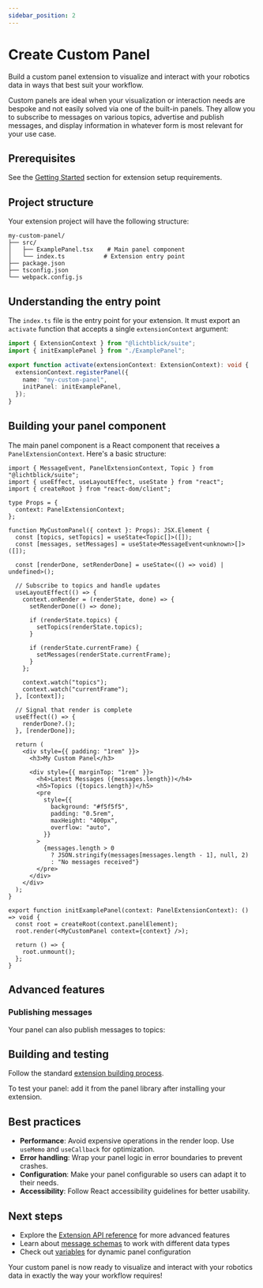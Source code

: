 ```yaml
---
sidebar_position: 2
---
```


# Create Custom Panel

Build a custom panel extension to visualize and interact with your robotics data in ways that best suit your workflow.

Custom panels are ideal when your visualization or interaction needs are bespoke and not easily solved via one of the built-in panels. They allow you to subscribe to messages on various topics, advertise and publish messages, and display information in whatever form is most relevant for your use case.

## Prerequisites

See the [Getting Started](./#getting-started) section for extension setup requirements.

## Project structure

Your extension project will have the following structure:

```
my-custom-panel/
├── src/
│   ├── ExamplePanel.tsx    # Main panel component
│   └── index.ts           # Extension entry point
├── package.json
├── tsconfig.json
└── webpack.config.js
```

## Understanding the entry point

The `index.ts` file is the entry point for your extension. It must export an `activate` function that accepts a single `extensionContext` argument:

```typescript
import { ExtensionContext } from "@lichtblick/suite";
import { initExamplePanel } from "./ExamplePanel";

export function activate(extensionContext: ExtensionContext): void {
  extensionContext.registerPanel({
    name: "my-custom-panel",
    initPanel: initExamplePanel,
  });
}
```

## Building your panel component

The main panel component is a React component that receives a `PanelExtensionContext`. Here's a basic structure:

```tsx
import { MessageEvent, PanelExtensionContext, Topic } from "@lichtblick/suite";
import { useEffect, useLayoutEffect, useState } from "react";
import { createRoot } from "react-dom/client";

type Props = {
  context: PanelExtensionContext;
};

function MyCustomPanel({ context }: Props): JSX.Element {
  const [topics, setTopics] = useState<Topic[]>([]);
  const [messages, setMessages] = useState<MessageEvent<unknown>[]>([]);

  const [renderDone, setRenderDone] = useState<(() => void) | undefined>();

  // Subscribe to topics and handle updates
  useLayoutEffect(() => {
    context.onRender = (renderState, done) => {
      setRenderDone(() => done);

      if (renderState.topics) {
        setTopics(renderState.topics);
      }

      if (renderState.currentFrame) {
        setMessages(renderState.currentFrame);
      }
    };

    context.watch("topics");
    context.watch("currentFrame");
  }, [context]);

  // Signal that render is complete
  useEffect(() => {
    renderDone?.();
  }, [renderDone]);

  return (
    <div style={{ padding: "1rem" }}>
      <h3>My Custom Panel</h3>

      <div style={{ marginTop: "1rem" }}>
        <h4>Latest Messages ({messages.length})</h4>
        <h5>Topics ({topics.length})</h5>
        <pre
          style={{
            background: "#f5f5f5",
            padding: "0.5rem",
            maxHeight: "400px",
            overflow: "auto",
          }}
        >
          {messages.length > 0
            ? JSON.stringify(messages[messages.length - 1], null, 2)
            : "No messages received"}
        </pre>
      </div>
    </div>
  );
}

export function initExamplePanel(context: PanelExtensionContext): () => void {
  const root = createRoot(context.panelElement);
  root.render(<MyCustomPanel context={context} />);

  return () => {
    root.unmount();
  };
}
```

## Advanced features

### Publishing messages

Your panel can also publish messages to topics:

## Building and testing

Follow the standard [extension building process](./#building-and-testing).

To test your panel: add it from the panel library after installing your extension.

## Best practices

- **Performance**: Avoid expensive operations in the render loop. Use `useMemo` and `useCallback` for optimization.
- **Error handling**: Wrap your panel logic in error boundaries to prevent crashes.
- **Configuration**: Make your panel configurable so users can adapt it to their needs.
- **Accessibility**: Follow React accessibility guidelines for better usability.

## Next steps

- Explore the [Extension API reference](../docs/extensions/extension-api/introduction) for more advanced features
- Learn about [message schemas](../docs/visualization/message-schemas) to work with different data types
- Check out [variables](../docs/visualization/variables) for dynamic panel configuration

Your custom panel is now ready to visualize and interact with your robotics data in exactly the way your workflow requires!
